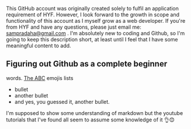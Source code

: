 This GitHub account was originally created solely to fulfil an application requirement of HYF. However, I look forward to the growth in scope and functionality of this account as I myself grow as a web developer. If you're from HYF and have any questions, please just email me: sampradaha@gmail.com . I'm absolutely new to coding and Github, so I'm going to keep this description short, at least until I feel that I have some meaningful content to add. 

## Figuring out Github as a complete beginner

words.
[The ABC](https://www.youtube.com/watch?v=W1ilCy6XrmI)
emojis
lists
- bullet
- another bullet
- and yes, you guessed it, another bullet. 



I'm supposed to show some understanding of markdown but the youtube tutorials that I've found all seem to assume some knowledge of it
👌😊

